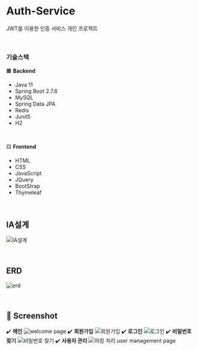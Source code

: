 # Auth-Service
JWT를 이용한 인증 서비스 개인 프로젝트 

<br>

### 기술스택
🟧 <b>Backend</b>  
- Java 11  
- Spring Boot 2.7.6  
- MySQL  
- Spring Data JPA  
- Redis  
- Junit5  
- H2  

<br>

🟨 <b>Frontend</b>  
- HTML  
- CSS  
- JavaScript  
- JQuery  
- BootStrap  
- Thymeleaf 

<br>

## IA설계
![IA설계](https://user-images.githubusercontent.com/46569105/207864365-bbc25dc8-8ccc-4fc4-a7b1-78a283dd63cc.png)

<br>

## ERD
![erd](https://user-images.githubusercontent.com/46569105/207863286-00389f74-14f6-4091-a6e7-da4b1d03a877.png)

<br>

## 📸 Screenshot
✔️ <b>메인</b>
![welcome page](https://user-images.githubusercontent.com/46569105/208302349-20e345ff-511f-48a5-9d03-442a06d277a8.png)
✔️ <b>회원가입</b>
![회원가입](https://user-images.githubusercontent.com/46569105/208302487-dbfba85f-1070-45ab-82db-0798db8b17d4.png)
✔️ <b>로그인</b>
![로그인](https://user-images.githubusercontent.com/46569105/208302647-ffb5d79c-bd4a-49bb-ae99-6cfd869a81c2.png)
✔️ <b>비밀번호 찾기</b>
![비밀번호 찾기](https://user-images.githubusercontent.com/46569105/208302597-2076778c-fa06-4c96-a0fc-0bb4c9cf307a.png)
✔️ <b>사용자 관리</b>
![마킹 처리 user management page](https://user-images.githubusercontent.com/46569105/208302839-18c6865e-f7c4-486a-a6f5-5290dc651127.png)
